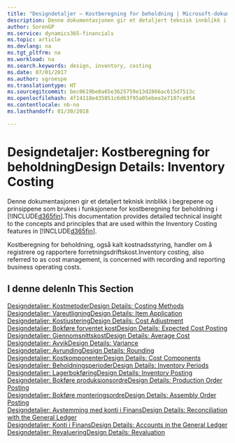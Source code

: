 ```yaml
---
title: "Designdetaljer – Kostberegning for beholdning | Microsoft-dokumentasjon"
description: Denne dokumentasjonen gir et detaljert teknisk innblikk i begrepene og prinsippene som brukes i funksjonene for kostberegning for beholdning i Finance and Operations, Business edition.
author: SorenGP
ms.service: dynamics365-financials
ms.topic: article
ms.devlang: na
ms.tgt_pltfrm: na
ms.workload: na
ms.search.keywords: design, inventory, costing
ms.date: 07/01/2017
ms.author: sgroespe
ms.translationtype: HT
ms.sourcegitcommit: bec0619be0a65e3625759e13d2866ac615d7513c
ms.openlocfilehash: 4f14118e435051c6d63f95a05ebee2e7107ce054
ms.contentlocale: nb-no
ms.lasthandoff: 01/30/2018

---
```

# <a name="design-details-inventory-costing"></a><span data-ttu-id="8d64c-103">Designdetaljer: Kostberegning for beholdning</span><span class="sxs-lookup"><span data-stu-id="8d64c-103">Design Details: Inventory Costing</span></span>
<span data-ttu-id="8d64c-104">Denne dokumentasjonen gir et detaljert teknisk innblikk i begrepene og prinsippene som brukes i funksjonene for kostberegning for beholdning i [!INCLUDE[d365fin](includes/d365fin_md.md)].</span><span class="sxs-lookup"><span data-stu-id="8d64c-104">This documentation provides detailed technical insight to the concepts and principles that are used within the Inventory Costing features in [!INCLUDE[d365fin](includes/d365fin_md.md)].</span></span>  

<span data-ttu-id="8d64c-105">Kostberegning for beholdning, også kalt kostnadsstyring, handler om å registrere og rapportere forretningsdriftskost.</span><span class="sxs-lookup"><span data-stu-id="8d64c-105">Inventory costing, also referred to as cost management, is concerned with recording and reporting business operating costs.</span></span>  

## <a name="in-this-section"></a><span data-ttu-id="8d64c-106">I denne delen</span><span class="sxs-lookup"><span data-stu-id="8d64c-106">In This Section</span></span>  
[<span data-ttu-id="8d64c-107">Designdetaljer: Kostmetoder</span><span class="sxs-lookup"><span data-stu-id="8d64c-107">Design Details: Costing Methods</span></span>](design-details-costing-methods.md)  
[<span data-ttu-id="8d64c-108">Designdetaljer: Vareutligning</span><span class="sxs-lookup"><span data-stu-id="8d64c-108">Design Details: Item Application</span></span>](design-details-item-application.md)  
[<span data-ttu-id="8d64c-109">Designdetaljer: Kostjustering</span><span class="sxs-lookup"><span data-stu-id="8d64c-109">Design Details: Cost Adjustment</span></span>](design-details-cost-adjustment.md)  
[<span data-ttu-id="8d64c-110">Designdetaljer: Bokføre forventet kost</span><span class="sxs-lookup"><span data-stu-id="8d64c-110">Design Details: Expected Cost Posting</span></span>](design-details-expected-cost-posting.md)  
[<span data-ttu-id="8d64c-111">Designdetaljer: Gjennomsnittskost</span><span class="sxs-lookup"><span data-stu-id="8d64c-111">Design Details: Average Cost</span></span>](design-details-average-cost.md)  
[<span data-ttu-id="8d64c-112">Designdetaljer: Avvik</span><span class="sxs-lookup"><span data-stu-id="8d64c-112">Design Details: Variance</span></span>](design-details-variance.md)  
[<span data-ttu-id="8d64c-113">Designdetaljer: Avrunding</span><span class="sxs-lookup"><span data-stu-id="8d64c-113">Design Details: Rounding</span></span>](design-details-rounding.md)  
[<span data-ttu-id="8d64c-114">Designdetaljer: Kostkomponenter</span><span class="sxs-lookup"><span data-stu-id="8d64c-114">Design Details: Cost Components</span></span>](design-details-cost-components.md)  
[<span data-ttu-id="8d64c-115">Designdetaljer: Beholdningsperioder</span><span class="sxs-lookup"><span data-stu-id="8d64c-115">Design Details: Inventory Periods</span></span>](design-details-inventory-periods.md)  
[<span data-ttu-id="8d64c-116">Designdetaljer: Lagerbokføring</span><span class="sxs-lookup"><span data-stu-id="8d64c-116">Design Details: Inventory Posting</span></span>](design-details-inventory-posting.md)  
[<span data-ttu-id="8d64c-117">Designdetaljer: Bokføre produksjonsordre</span><span class="sxs-lookup"><span data-stu-id="8d64c-117">Design Details: Production Order Posting</span></span>](design-details-production-order-posting.md)  
[<span data-ttu-id="8d64c-118">Designdetaljer: Bokføre monteringsordre</span><span class="sxs-lookup"><span data-stu-id="8d64c-118">Design Details: Assembly Order Posting</span></span>](design-details-assembly-order-posting.md)  
[<span data-ttu-id="8d64c-119">Designdetaljer: Avstemming med konti i Finans</span><span class="sxs-lookup"><span data-stu-id="8d64c-119">Design Details: Reconciliation with the General Ledger</span></span>](design-details-reconciliation-with-the-general-ledger.md)  
[<span data-ttu-id="8d64c-120">Designdetaljer: Konti i Finans</span><span class="sxs-lookup"><span data-stu-id="8d64c-120">Design Details: Accounts in the General Ledger</span></span>](design-details-accounts-in-the-general-ledger.md)  
[<span data-ttu-id="8d64c-121">Designdetaljer: Revaluering</span><span class="sxs-lookup"><span data-stu-id="8d64c-121">Design Details: Revaluation</span></span>](design-details-revaluation.md)


